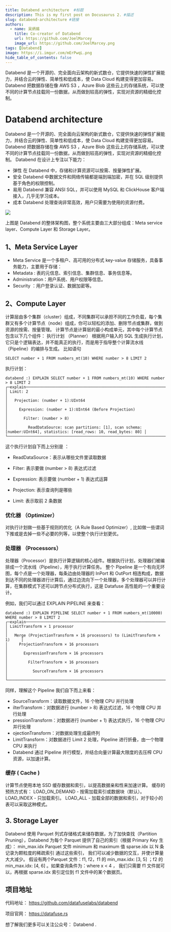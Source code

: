 ```yaml
---
title: Databend architecture  #标题
description: This is my first post on Docusaurus 2. #描述
slug: databend-architecture #链接
authors:
  - name: 吴炳锡
    title: Co-creator of Databend
    url: https://github.com/JoelMarcey
    image_url: https://github.com/JoelMarcey.png
tags: [Databend]
image: https://i.imgur.com/mErPwqL.png
hide_table_of_contents: false
---
```

Databend 是一个开源的、完全面向云架构的新式数仓，它提供快速的弹性扩展能力，并结合云的弹性、简单性和低成本，使 Data Cloud 构建变得更加容易。
Databend 把数据存储在像 AWS S3 ，Azure Blob 这些云上的存储系统，可以使不同的计算节点挂载同一份数据，从而做到较高的弹性，实现对资源的精细化控制。

<!--truncate-->
# Databend architecture
Databend 是一个开源的、完全面向云架构的新式数仓，它提供快速的弹性扩展能力，并结合云的弹性、简单性和低成本，使 Data Cloud 构建变得更加容易。
Databend 把数据存储在像 AWS S3 ，Azure Blob 这些云上的存储系统，可以使不同的计算节点挂载同一份数据，从而做到较高的弹性，实现对资源的精细化控制。
Databend 在设计上专注以下能力：

* 弹性 在 Databend 中，存储和计算资源可以按需、按量弹性扩展。
* 安全 Databend 中数据文件和网络传输都是端到端加密，并在 SQL 级别提供基于角色的权限控制。
* 易用 Databend 兼容 ANSI SQL，并可以使用 MySQL 和 ClickHouse 客户端接入，几乎无学习成本。
* 成本 Databend 处理查询非常高效，用户只需要为使用的资源付费。

![](https://datafuse-1255499614.cos.ap-beijing.myqcloud.com/architecture_v1.png)

上图是 Databend 的整体架构图，整个系统主要由三大部分组成：Meta service layer、Compute Layer 和 Storage Layer。
## 1、Meta Service Layer

* Meta Service 是一个多租户、高可用的分布式 key-value 存储服务，具备事务能力，主要用于存储：
* Metadata : 表的元信息、索引信息、集群信息、事务信息等。
* Administration：用户系统、用户权限等信息。
* Security ：用户登录认证、数据加密等。

## 2、Compute Layer

计算层由多个集群（cluster）组成，不同集群可以承担不同的工作负载，每个集群又有多个计算节点（node）组成，你可以轻松的添加、删除节点或集群，做到资源的按需、按量管理。
计算节点是计算层的最小构成单元，其中每个计算节点包含以下几个组件：
执行计划 （Planner）
根据用户输入的 SQL 生成执行计划，它只是个逻辑表达，并不能真正的执行，而是用于指导整个计算流水线（Pipeline）的编排与生成。
比如语句

	SELECT number + 1 FROM numbers_mt(10) WHERE number > 8 LIMIT 2 

执行计划：

	databend :) EXPLAIN SELECT number + 1 FROM numbers_mt(10) WHERE number > 8 LIMIT 2
	┌─explain────────────────────────────────────────────────────────────────────────────────────────────┐
	│ Limit: 2                                                                                                                │
	│   Projection: (number + 1):UInt64                                                                                       │
	│     Expression: (number + 1):UInt64 (Before Projection)                                                                 │
	│       Filter: (number > 8)                                                                                              │
	│         ReadDataSource: scan partitions: [1], scan schema: [number:UInt64], statistics: [read_rows: 10, read_bytes: 80] │
	└────────────────────────────────────────────────────────────────────────────────────────────────┘

这个执行计划自下而上分别是 ：

* ReadDataSource：表示从哪些文件里读取数据

* Filter: 表示要做 (number > 8) 表达式过滤

* Expression: 表示要做 (number + 1) 表达式运算

* Projection: 表示查询列是哪些

* Limit: 表示取前 2 条数据

### 优化器 （Optimizer）

对执行计划做一些基于规则的优化（A Rule Based Optimizer）, 比如做一些谓词下推或是去掉一些不必要的列等，以使整个执行计划更优。

### 处理器 （Processors）

处理器（Processor）是执行计算逻辑的核心组件。根据执行计划，处理器们被编排成一个流水线（Pipeline），用于执行计算任务。
整个 Pipeline 是一个有向无环图，每个点是一个处理器，每条边由处理器的 InPort 和 OutPort 相连构成，数据到达不同的处理器进行计算后，通过边流向下一个处理器，多个处理器可以并行计算，在集群模式下还可以跨节点分布式执行，这是 Datafuse 高性能的一个重要设计。

例如，我们可以通过 EXPLAIN PIPELINE 来查看：

	databend :) EXPLAIN PIPELINE SELECT number + 1 FROM numbers_mt(10000) WHERE number > 8 LIMIT 2
	┌─explain───────────────────────────────────────────────────────────────┐
	│ LimitTransform × 1 processor                                                                              │
	│   Merge (ProjectionTransform × 16 processors) to (LimitTransform × 1)     │
	│     ProjectionTransform × 16 processors                                                             │
	│       ExpressionTransform × 16 processors                                                         │
	│         FilterTransform × 16 processors                                                                 │
	│           SourceTransform × 16 processors                                                           │
	└───────────────────────────────────────────────────────────────────────┘

同样，理解这个 Pipeline 我们自下而上来看：

* SourceTransform：读取数据文件，16 个物理 CPU 并行处理
* ilterTransform：对数据进行 (number >  8) 表达式过滤，16 个物理 CPU 并行处理 
* pressionTransform：对数据进行 (number + 1) 表达式执行，16 个物理 CPU 并行处理 
* ojectionTransform：对数据处理生成最终列 
* LimitTransform：对数据进行 Limit 2 处理，Pipeline 进行折叠，由一个物理 CPU 来执行 
* Databend 通过 Pipeline 并行模型，并结合向量计算最大限度的去压榨 CPU 资源，以加速计算。

### 缓存 ( Cache )

计算节点使用本地 SSD 缓存数据和索引，以提高数据亲和性来加速计算。
缓存的预热方式有：
LOAD_ON_DEMAND - 按需加载索引或数据块（默认）。
LOAD_INDEX - 只加载索引。
LOAD_ALL - 加载全部的数据和索引，对于较小的表可以采取这种模式。

## 3. Storage Layer

Databend 使用 Parquet 列式存储格式来储存数据，为了加快查找（Partition Pruning），Databend  为每个 Parquet 提供了自己的索引（根据 Primary Key 生成）：
min_max.idx Parquet 文件 minimum 和 maximum 值
sparse.idx 以 N 条记录为颗粒度的稀疏索引
通过这些索引， 我们可以减少数据的交互，并使计算量大大减少。
假设有两个Parquet 文件：f1, f2，f1 的 min_max.idx: [3, 5] ；f2 的 min_max.idx: [4, 6] 。如果查询条件为：where x < 4 ， 我们只需要 f1 文件就可以，再根据 sparse.idx 索引定位到 f1 文件中的某个数据页。

## 项目地址

代码地址：
https://github.com/datafuselabs/databend

项目官网：
https://datafuse.rs

想了解我们更多可以关注公众号： Databend .